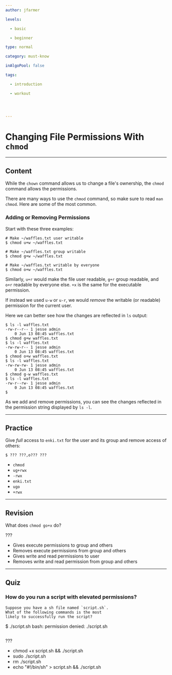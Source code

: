 ```yaml
---
author: jfarmer

levels:

  - basic

  - beginner

type: normal

category: must-know

inAlgoPool: false

tags:

  - introduction

  - workout




---
```


# Changing File Permissions With `chmod`

---
## Content

While the `chown` command allows us to change a file's ownership, the `chmod` command allows the permissions.

There are many ways to use the `chmod` command, so make sure to read `man chmod`.  Here are some of the most common.

### Adding or Removing Permissions

Start with these three examples:

```shell
# Make ~/waffles.txt user writable
$ chmod u+w ~/waffles.txt

# Make ~/waffles.txt group writable
$ chmod g+w ~/waffles.txt

# Make ~/waffles.txt writable by everyone
$ chmod o+w ~/waffles.txt
```

Similarly, `u+r` would make the file user readable, `g+r` group readable, and `o+r` readable by everyone else.  `+x` is the same for the executable permission.

If instead we used `u-w` or `u-r`, we would *remove* the writable (or readable) permission for the current user.

Here we can better see how the changes are reflected in `ls` output:

```shell
$ ls -l waffles.txt
-rw-r--r-- 1 jesse admin
    0 Jun 13 08:45 waffles.txt
$ chmod g+w waffles.txt
$ ls -l waffles.txt
-rw-rw-r-- 1 jesse admin
    0 Jun 13 08:45 waffles.txt
$ chmod o+w waffles.txt
$ ls -l waffles.txt
-rw-rw-rw- 1 jesse admin
    0 Jun 13 08:45 waffles.txt
$ chmod g-w waffles.txt
$ ls -l waffles.txt
-rw-r--rw- 1 jesse admin
    0 Jun 13 08:45 waffles.txt
$
```

As we add and remove permissions, you can see the changes reflected in the permission string displayed by `ls -l`.

---
## Practice

Give *full* access to `enki.txt` for the user and its group and remove access of others:
```
$ ??? ???,o??? ???
```

* `chmod`
* `ug+rwx`
* `-rwx`
* `enki.txt`
* `ugo`
* `+rwx`

---
## Revision

What does `chmod go+x` do?

???

* Gives execute permissions to group and others
* Removes execute permissions from group and others
* Gives write and read permissions to user
* Removes write and read permission from group and others

---
## Quiz
### How do you run a script with elevated permissions?
```
Suppose you have a sh file named `script.sh`.
What of the following commands is the most
likely to successfully run the script?
```
$ ./script.sh
bash: permission denied: ./script.sh
```
```

 ???

* chmod +x script.sh && ./script.sh
* sudo ./script.sh
* rm ./script.sh
* echo "#!/bin/sh" > script.sh && ./script.sh

